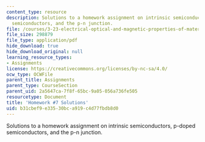 ```yaml
---
content_type: resource
description: Solutions to a homework assignment on intrinsic semiconductors, p-doped
  semiconductors, and the p-n junction.
file: /courses/3-23-electrical-optical-and-magnetic-properties-of-materials-fall-2007/b31cbef9e33530bca919c4d77fbdb8d0_sol7.pdf
file_size: 298879
file_type: application/pdf
hide_download: true
hide_download_original: null
learning_resource_types:
- Assignments
license: https://creativecommons.org/licenses/by-nc-sa/4.0/
ocw_type: OCWFile
parent_title: Assignments
parent_type: CourseSection
parent_uid: 2a5647ca-7f8f-65bc-9a05-056a736fe505
resourcetype: Document
title: 'Homework #7 Solutions'
uid: b31cbef9-e335-30bc-a919-c4d77fbdb8d0
---
```

Solutions to a homework assignment on intrinsic semiconductors, p-doped semiconductors, and the p-n junction.